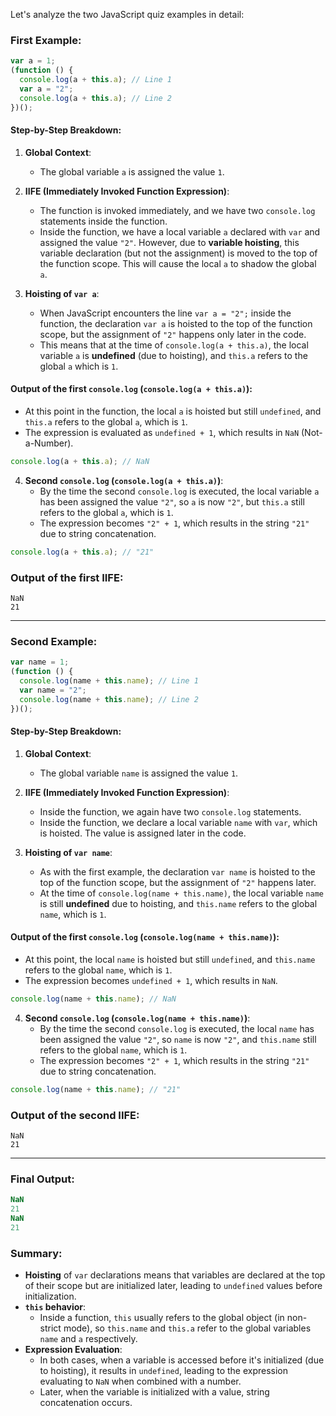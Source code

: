 Let's analyze the two JavaScript quiz examples in detail:

### First Example:

```javascript
var a = 1;
(function () {
  console.log(a + this.a); // Line 1
  var a = "2";
  console.log(a + this.a); // Line 2
})();
```

#### Step-by-Step Breakdown:

1. **Global Context**:
   - The global variable `a` is assigned the value `1`.

2. **IIFE (Immediately Invoked Function Expression)**:
   - The function is invoked immediately, and we have two `console.log` statements inside the function.
   - Inside the function, we have a local variable `a` declared with `var` and assigned the value `"2"`. However, due to **variable hoisting**, this variable declaration (but not the assignment) is moved to the top of the function scope. This will cause the local `a` to shadow the global `a`.

3. **Hoisting of `var a`**:
   - When JavaScript encounters the line `var a = "2";` inside the function, the declaration `var a` is hoisted to the top of the function scope, but the assignment of `"2"` happens only later in the code.
   - This means that at the time of `console.log(a + this.a)`, the local variable `a` is **undefined** (due to hoisting), and `this.a` refers to the global `a` which is `1`.

#### Output of the first `console.log` (`console.log(a + this.a)`):

- At this point in the function, the local `a` is hoisted but still `undefined`, and `this.a` refers to the global `a`, which is `1`.
- The expression is evaluated as `undefined + 1`, which results in `NaN` (Not-a-Number).

```javascript
console.log(a + this.a); // NaN
```

4. **Second `console.log` (`console.log(a + this.a)`)**:
   - By the time the second `console.log` is executed, the local variable `a` has been assigned the value `"2"`, so `a` is now `"2"`, but `this.a` still refers to the global `a`, which is `1`.
   - The expression becomes `"2" + 1`, which results in the string `"21"` due to string concatenation.

```javascript
console.log(a + this.a); // "21"
```

### Output of the first IIFE:

```
NaN
21
```

---

### Second Example:

```javascript
var name = 1;
(function () {
  console.log(name + this.name); // Line 1
  var name = "2";
  console.log(name + this.name); // Line 2
})();
```

#### Step-by-Step Breakdown:

1. **Global Context**:
   - The global variable `name` is assigned the value `1`.

2. **IIFE (Immediately Invoked Function Expression)**:
   - Inside the function, we again have two `console.log` statements.
   - Inside the function, we declare a local variable `name` with `var`, which is hoisted. The value is assigned later in the code.

3. **Hoisting of `var name`**:
   - As with the first example, the declaration `var name` is hoisted to the top of the function scope, but the assignment of `"2"` happens later.
   - At the time of `console.log(name + this.name)`, the local variable `name` is still **undefined** due to hoisting, and `this.name` refers to the global `name`, which is `1`.

#### Output of the first `console.log` (`console.log(name + this.name)`):

- At this point, the local `name` is hoisted but still `undefined`, and `this.name` refers to the global `name`, which is `1`.
- The expression becomes `undefined + 1`, which results in `NaN`.

```javascript
console.log(name + this.name); // NaN
```

4. **Second `console.log` (`console.log(name + this.name)`)**:
   - By the time the second `console.log` is executed, the local `name` has been assigned the value `"2"`, so `name` is now `"2"`, and `this.name` still refers to the global `name`, which is `1`.
   - The expression becomes `"2" + 1`, which results in the string `"21"` due to string concatenation.

```javascript
console.log(name + this.name); // "21"
```

### Output of the second IIFE:

```
NaN
21
```

---

### Final Output:

```javascript
NaN
21
NaN
21
```

### Summary:

- **Hoisting** of `var` declarations means that variables are declared at the top of their scope but are initialized later, leading to `undefined` values before initialization.
- **`this` behavior**:
  - Inside a function, `this` usually refers to the global object (in non-strict mode), so `this.name` and `this.a` refer to the global variables `name` and `a` respectively.
- **Expression Evaluation**:
  - In both cases, when a variable is accessed before it's initialized (due to hoisting), it results in `undefined`, leading to the expression evaluating to `NaN` when combined with a number.
  - Later, when the variable is initialized with a value, string concatenation occurs.
